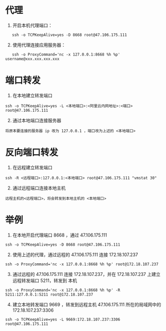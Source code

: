 
# 代理

   1. 开启本机代理端口： 
   ```
      ssh -o TCPKeepAlive=yes -D 8668 root@47.106.175.111
   ```
   2. 使用代理连接应用服务器：
   ```
      ssh -o ProxyCommand='nc -x 127.0.0.1:8668 %h %p' username@xxx.xxx.xxx.xxx
   ```

# 端口转发

   1. 在本地建立转发端口
   ```
   ssh -o TCPKeepAlive=yes -L <本地端口>:<阿里云内网地址>:<端口> root@47.106.175.111
   ```
   2. 通过本地端口连接服务器
   ```
   将原本要连接的服务器 ip 改为 127.0.0.1 ，端口改为上述的 <本地端口>
   ```
# 反向端口转发

   1. 在远程建立转发端口
   ```
   ssh -R <远程端口>:127.0.0.1:<本地端口> root@47.106.175.111 "vmstat 30"
   ```
   2. 通过远程端口连接本地主机
   ```
   远程主机的<远程端口>，将会转发到本地主机的 <本地端口>
   ```   

# 举例
   1. 在本地开启代理端口 8668 ，通过 47.106.175.111
      
   ```
   ssh -o TCPKeepAlive=yes -D 8668 root@47.106.175.111
   ```

   2. 使用上述的代理，通过远程的 47.106.175.111 连接 172.18.107.237
   ```
   ssh -o ProxyCommand='nc -x 127.0.0.1:8668 %h %p' root@172.18.107.237
   ```
   
   3. 通过远程的 47.106.175.111 连接 172.18.107.237，并在 172.18.107.237 上建立远程转发端口 5211，转发到 本机
   ```
   ssh -o ProxyCommand='nc -x 127.0.0.1:8668 %h %p' -R 5211:127.0.0.1:5211 root@172.18.107.237 
   ```
   4. 建立本地转发端口 9669 ，转发到远程主机 47.106.175.111 所在的局域网中的 172.18.107.237:3306
   ```
   ssh -o TCPKeepAlive=yes -L 9669:172.18.107.237:3306 root@47.106.175.111
   ```
      

